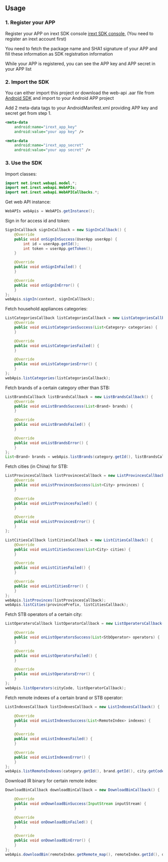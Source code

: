 ## Usage

### 1. Register your APP
Register your APP on irext SDK console [irext SDK console](http://irext.net), (You need to register an irext account first)

You need to fetch the package name and SHA1 signature of your APP and fill these information as SDK registration information

While your APP is registered, you can see the APP key and APP secret in your APP list

### 2. Import the SDK
You can either import this project or download the web-api .aar file from [Android SDK](http://irext-lib-releaese.oss-cn-hangzhou.aliyuncs.com/decode/0.1.2/web-api-android-0.1.2.aar) and import to your Android APP project

Add 2 meta-data tags to your AndroidManifest.xml providing APP key and secret get from step 1.
```xml
<meta-data
    android:name="irext_app_key"
    android:value="your app key" />

<meta-data
    android:name="irext_app_secret"
    android:value="your app secret" />
```

### 3. Use the SDK

Import classes:
```java
import net.irext.webapi.model.*;    
import net.irext.webapi.WebAPIs;
import net.irext.webapi.WebAPICallbacks.*;
```
Get web API instance:
```java
WebAPIs webApis = WebAPIs.getInstance();
```
Sign in for access id and token:
```java
SignInCallback signInCallback = new SignInCallback() {
    @Override
    public void onSignInSuccess(UserApp userApp) {
        int id = userApp.getId();
        int token = userApp.getToken();
    }

    @Override
    public void onSignInFailed() {
    }

    @Override
    public void onSignInError() {
    }
};
webApis.signIn(context, signInCallback);
```
Fetch household appliances categories:
```java
ListCategoriesCallback listCategoriesCallback = new ListCategoriesCallback() {
    @Override
    public void onListCategoriesSuccess(List<Category> categories) {
    }

    @Override
    public void onListCategoriesFailed() {
    }

    @Override
    public void onListCategoriesError() {
    }
};
webApis.listCategories(listCategoriesCallback);
```
Fetch brands of a certain category other than STB:
```java
ListBrandsCallback listBrandsCallback = new ListBrandsCallback() {
    @Override
    public void onListBrandsSuccess(List<Brand> brands) {
    }

    @Override
    public void onListBrandsFailed() {
    }

    @Override
    public void onListBrandsError() {
    }
};
List<Brand> brands = webApis.listBrands(category.getId(), listBrandsCallback);
```
Fetch cities (in China) for STB:
```java
ListProvincesCallback listProvincesCallback = new ListProvincesCallback() {
    @Override
    public void onListProvincesSuccess(List<City> provinces) {
    }

    @Override
    public void onListProvincesFailed() {
    }

    @Override
    public void onListProvincesError() {
    }
};

ListCitiesCallback listCitiesCallback = new ListCitiesCallback() {
    @Override
    public void onListCitiesSuccess(List<City> cities) {
    }

    @Override
    public void onListCitiesFailed() {
    }

    @Override
    public void onListCitiesError() {
    }
};
webApis.listProvinces(listProvincesCallback);
webApis.listCities(provincePrefix, listCitiesCallback);
```
Fetch STB operators of a certain city:
```java
ListOperatersCallback listOperatorCallback = new ListOperatersCallback() {

    @Override
    public void onListOperatorsSuccess(List<StbOperator> operators) {
    }

    @Override
    public void onListOperatorsFailed() {
    }

    @Override
    public void onListOperatorsError() {
    }
};
webApis.listOperators(cityCode, listOperatorCallback);
```
Fetch remote indexes of a certain brand or STB operator:
```java
ListIndexesCallback listIndexesCallback = new ListIndexesCallback() {

    @Override
    public void onListIndexesSuccess(List<RemoteIndex> indexes) {
    }

    @Override
    public void onListIndexesFailed() {
    }

    @Override
    public void onListIndexesError() {
    }
};
webApis.listRemoteIndexes(category.getId(), brand.getId(), city.getCode(), operator.getOperator_id(), listIndexesCallback);
```
Download IR binary for certain remote index:
```java
DownloadBinCallback downloadBinCallback = new DownloadBinCallback() {

    @Override
    public void onDownloadBinSuccess(InputStream inputStream) {
    }

    @Override
    public void onDownloadBinFailed() {
    }

    @Override
    public void onDownloadBinError() {
    }
};
webApis.downloadBin(remoteIndex.getRemote_map(), remoteIndex.getId(), downloadBinCallback);
```
